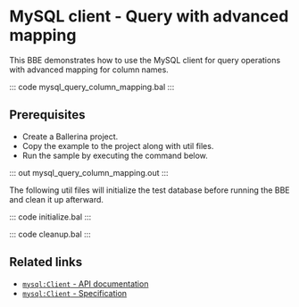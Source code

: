# MySQL client - Query with advanced mapping

This BBE demonstrates how to use the MySQL client for query operations with advanced mapping for column names.

::: code mysql_query_column_mapping.bal :::

## Prerequisites
- Create a Ballerina project.
- Copy the example to the project along with util files.
- Run the sample by executing the command below.

::: out mysql_query_column_mapping.out :::

The following util files will initialize the test database before running the BBE and clean it up afterward.

::: code initialize.bal :::

::: code cleanup.bal :::

## Related links
- [`mysql:Client` - API documentation](https://lib.ballerina.io/ballerinax/mysql/latest/)
- [`mysql:Client` - Specification](https://github.com/ballerina-platform/module-ballerinax-mysql/blob/master/docs/spec/spec.md#2-client)
